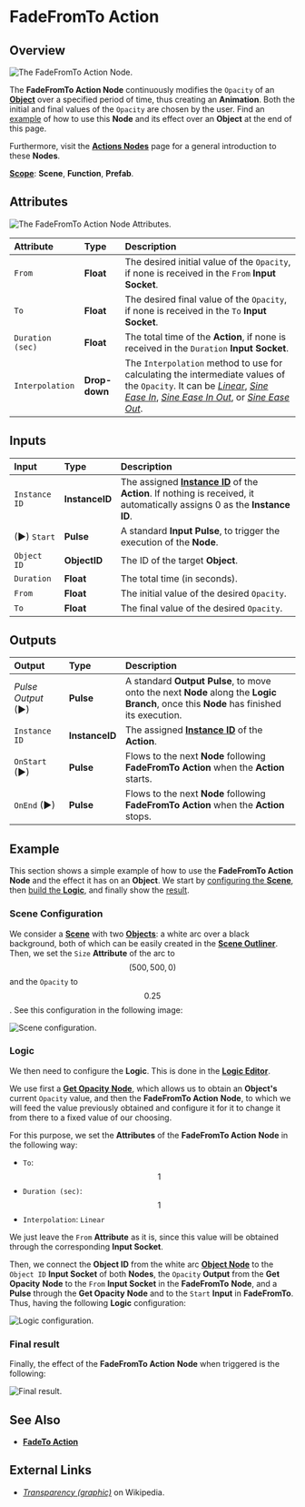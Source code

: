 # FadeFromTo Action

## Overview

![The FadeFromTo Action Node.](../../.gitbook/assets/fadefromtoactionupdatedimage.png)

The **FadeFromTo Action Node** continuously modifies the `Opacity` of an [**Object**](../../objects-and-types/scene-objects/README.md) over a specified period of time, thus creating an **Animation**. Both the initial and final values of the `Opacity` are chosen by the user. Find an [example](#example) of how to use this **Node** and its effect over an **Object** at the end of this page.

Furthermore, visit the [**Actions Nodes**](README.md) page for a general introduction to these **Nodes**.

[**Scope**](../overview.md#scopes): **Scene**, **Function**, **Prefab**.

## Attributes

![The FadeFromTo Action Node Attributes.](../../.gitbook/assets/fadefromtoactionattributes.png)

| Attribute | Type | Description |
| :--- | :--- | :--- |
| `From` | **Float** | The desired initial value of the `Opacity`, if none is received in the `From` **Input Socket**. |
| `To` | **Float** | The desired final value of the `Opacity`, if none is received in the `To` **Input Socket**. |
| `Duration (sec)` | **Float** | The total time of the **Action**, if none is received in the `Duration` **Input Socket**. |
| `Interpolation` | **Drop-down** | The `Interpolation` method to use for calculating the intermediate values of the `Opacity`. It can be [*Linear*](https://en.wikipedia.org/wiki/Linear_interpolation), [*Sine Ease In*](https://easings.net/#easeInSine), [*Sine Ease In Out*](https://easings.net/#easeInOutSine), or [*Sine Ease Out*](https://easings.net/#easeOutSine). |

## Inputs

| Input | Type | Description |
| :--- | :--- | :--- |
| `Instance ID` | **InstanceID** | The assigned [**Instance ID**](README.md#instance-id) of the **Action**. If nothing is received, it automatically assigns 0 as the **Instance ID**. |
| \(►\) `Start` | **Pulse** | A standard **Input Pulse**, to trigger the execution of the **Node**. |
| `Object ID` | **ObjectID** | The ID of the target **Object**. |
| `Duration` | **Float** | The total time \(in seconds\). |
| `From` | **Float** | The initial value of the desired `Opacity`. |
| `To` | **Float** | The final value of the desired `Opacity`. |

## Outputs

| Output | Type | Description |
| :--- | :--- | :--- |
| _Pulse Output_ \(►\) | **Pulse** | A standard **Output Pulse**, to move onto the next **Node** along the **Logic Branch**, once this **Node** has finished its execution. |
| `Instance ID` | **InstanceID** | The assigned [**Instance ID**](README.md#instance-id) of the **Action**. |
| `OnStart` \(►\) | **Pulse** | Flows to the next **Node** following **FadeFromTo Action** when the **Action** starts. |
| `OnEnd` \(►\) | **Pulse** | Flows to the next **Node** following **FadeFromTo Action** when the **Action** stops. |

## Example

This section shows a simple example of how to use the **FadeFromTo Action** **Node** and the effect it has on an **Object**. We start by [configuring the **Scene**](#scene-configuration), then [build the **Logic**](#logic), and finally show the [result](#final-result).

### Scene Configuration

We consider a [**Scene**](../../objects-and-types/project-objects/scene.md) with two [**Objects**](../../objects-and-types/scene-objects/README.md): a white arc over a black background, both of which can be easily created in the [**Scene Outliner**](../../modules/scene-outliner.md). Then, we set the `Size` **Attribute** of the arc to $$(500, 500, 0)$$ and the `Opacity` to $$0.25$$. See this configuration in the following image:

![Scene configuration.](../../.gitbook/assets/examplesactions/ExampleFadeFromTo_1.png)

### Logic

We then need to configure the **Logic**. This is done in the [**Logic Editor**](../../modules/logic-editor.md).

We use first a [**Get Opacity** **Node**](../incari/object/get-opacity.md), which allows us to obtain an **Object's** current `Opacity` value, and then the **FadeFromTo Action** **Node**, to which we will feed the value previously obtained and configure it for it to change it from there to a fixed value of our choosing.

For this purpose, we set the **Attributes** of the **FadeFromTo Action** **Node** in the following way:

* `To`: $$1$$ 
* `Duration (sec)`: $$1$$ 
* `Interpolation`: `Linear`

We just leave the `From` **Attribute** as it is, since this value will be obtained through the corresponding **Input Socket**.

Then, we connect the **Object ID** from the white arc [**Object Node**](../../objects-and-types/scene-objects/README.md#objects-in-the-logic) to the `Object ID` **Input Socket** of both **Nodes**, the `Opacity` **Output** from the **Get Opacity** **Node** to the `From` **Input Socket** in the **FadeFromTo** **Node**, and a **Pulse** through the **Get Opacity** **Node** and to the `Start` **Input** in **FadeFromTo**. Thus, having the following **Logic** configuration: 

![Logic configuration.](../../.gitbook/assets/examplesactions/ExampleFadeFromTo_2.png)

### Final result

Finally, the effect of the **FadeFromTo Action** **Node** when triggered is the following:

![Final result.](../../.gitbook/assets/examplesactions/ExampleFadeFromTo_3.gif)



## See Also

* [**FadeTo Action**](fadetoaction.md)

## External Links

* [_Transparency \(graphic\)_](https://en.wikipedia.org/wiki/Transparency_%28graphic%29) on Wikipedia.

